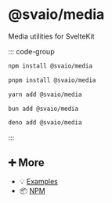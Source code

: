 # @svaio/media

Media utilities for SvelteKit

::: code-group

```bash [npm]
npm install @svaio/media
```

```bash [pnpm]
pnpm install @svaio/media
```

```bash [yarn]
yarn add @svaio/media
```

```bash [bun]
bun add @svaio/media
```

```bash [deno]
deno add @svaio/media
```

:::

## ➕ More

- 💡 [Examples](examples.md)
- 📦 [NPM](https://www.npmjs.com/package/@svaio/media)
